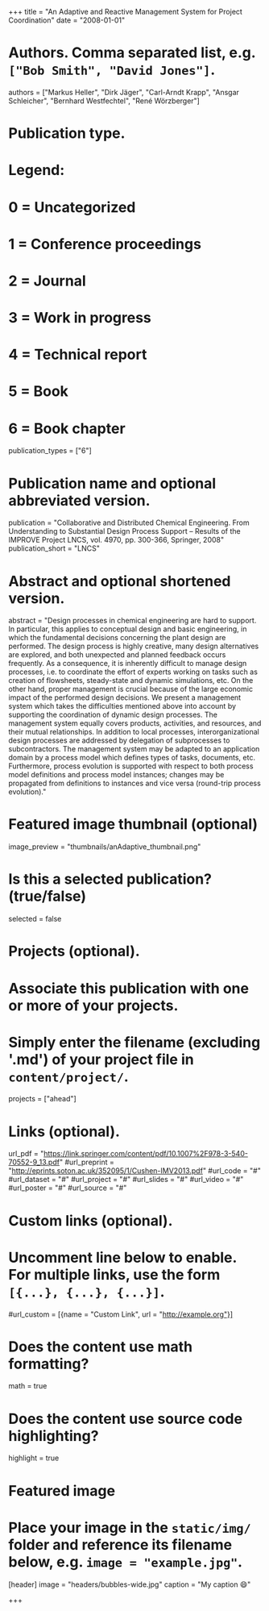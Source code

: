 +++
title = "An Adaptive and Reactive Management System for Project Coordination"
date = "2008-01-01"

# Authors. Comma separated list, e.g. `["Bob Smith", "David Jones"]`.
authors = ["Markus Heller", "Dirk Jäger", "Carl-Arndt Krapp", "Ansgar Schleicher", "Bernhard Westfechtel", "René Wörzberger"]

# Publication type.
# Legend:
# 0 = Uncategorized
# 1 = Conference proceedings
# 2 = Journal
# 3 = Work in progress
# 4 = Technical report
# 5 = Book
# 6 = Book chapter
publication_types = ["6"]

# Publication name and optional abbreviated version.
publication = "Collaborative and Distributed Chemical Engineering. From Understanding to Substantial Design Process Support – Results of the IMPROVE Project LNCS, vol. 4970, pp. 300-366, Springer, 2008"
publication_short = "LNCS"

# Abstract and optional shortened version.
abstract = "Design processes in chemical engineering are hard to support. In particular, this applies to conceptual design and basic engineering, in which the fundamental decisions concerning the plant design are performed. The design process is highly creative, many design alternatives are explored, and both unexpected and planned feedback occurs frequently. As a consequence, it is inherently difficult to manage design processes, i.e. to coordinate the effort of experts working on tasks such as creation of flowsheets, steady-state and dynamic simulations, etc. On the other hand, proper management is crucial because of the large economic impact of the performed design decisions. We present a management system which takes the difficulties mentioned above into account by supporting the coordination of dynamic design processes. The management system equally covers products, activities, and resources, and their mutual relationships. In addition to local processes, interorganizational design processes are addressed by delegation of subprocesses to subcontractors. The management system may be adapted to an application domain by a process model which defines types of tasks, documents, etc. Furthermore, process evolution is supported with respect to both process model definitions and process model instances; changes may be propagated from definitions to instances and vice versa (round-trip process evolution)."

# Featured image thumbnail (optional)
image_preview = "thumbnails/anAdaptive_thumbnail.png"

# Is this a selected publication? (true/false)
selected = false

# Projects (optional).
#   Associate this publication with one or more of your projects.
#   Simply enter the filename (excluding '.md') of your project file in `content/project/`.
projects = ["ahead"]

# Links (optional).
url_pdf = "https://link.springer.com/content/pdf/10.1007%2F978-3-540-70552-9_13.pdf"
#url_preprint = "http://eprints.soton.ac.uk/352095/1/Cushen-IMV2013.pdf"
#url_code = "#"
#url_dataset = "#"
#url_project = "#"
#url_slides = "#"
#url_video = "#"
#url_poster = "#"
#url_source = "#"

# Custom links (optional).
#   Uncomment line below to enable. For multiple links, use the form `[{...}, {...}, {...}]`.
#url_custom = [{name = "Custom Link", url = "http://example.org"}]

# Does the content use math formatting?
math = true

# Does the content use source code highlighting?
highlight = true

# Featured image
# Place your image in the `static/img/` folder and reference its filename below, e.g. `image = "example.jpg"`.
[header]
image = "headers/bubbles-wide.jpg"
caption = "My caption :smile:"

+++
